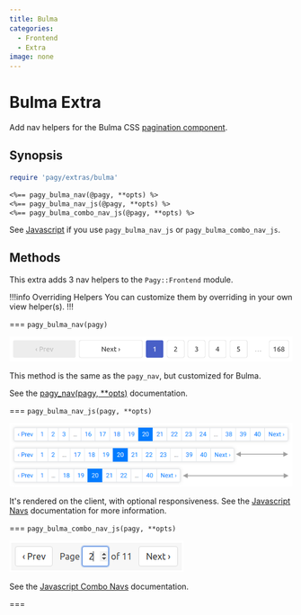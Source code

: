 ```yaml
---
title: Bulma
categories:
  - Frontend
  - Extra
image: none
---
```


# Bulma Extra

Add nav helpers for the Bulma CSS [pagination component](https://bulma.io/documentation/components/pagination).

## Synopsis

```ruby pagy.rb (initializer)
require 'pagy/extras/bulma'
```

```erb View (helpers)
<%== pagy_bulma_nav(@pagy, **opts) %>
<%== pagy_bulma_nav_js(@pagy, **opts) %>
<%== pagy_bulma_combo_nav_js(@pagy, **opts) %>
```

See [Javascript](/docs/api/resources/javascript.md) if you use `pagy_bulma_nav_js` or `pagy_bulma_combo_nav_js`.

## Methods

This extra adds 3 nav helpers to the `Pagy::Frontend` module.

!!!info Overriding Helpers
You can customize them by overriding in your own view helper(s).
!!!

=== `pagy_bulma_nav(pagy)`

![bulma_nav - medium view size](/docs/assets/images/bulma_nav_medium.png)

This method is the same as the `pagy_nav`, but customized for Bulma.

See the [pagy_nav(pagy, **opts)](/docs/api/frontend.md#pagy-nav-pagy-opts) documentation.

=== `pagy_bulma_nav_js(pagy, **opts)`

![Warning: Bootstrap style shown above as a representative example - the responsive `pagy_bulma_nav_js` looks like the `pagy_bulma_nav` helper.](/docs/assets/images/bootstrap_nav_js.png)

It's rendered on the client, with optional responsiveness. See the [Javascript Navs](/docs/api/resources/javascript/navs.md) documentation
for more information.

=== `pagy_bulma_combo_nav_js(pagy, **opts)`

![bulma_combo_nav_js](/docs/assets/images/bulma_combo_nav_js.png)

See the [Javascript Combo Navs](/docs/api/resources/javascript/combo-navs.md) documentation.

===

